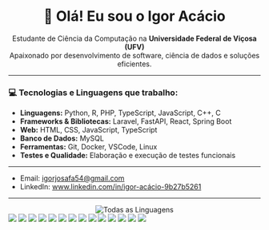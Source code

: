 <h1 align="center">👋 Olá! Eu sou o Igor Acácio</h1>

<p align="center">
  Estudante de Ciência da Computação na <strong>Universidade Federal de Viçosa (UFV)</strong><br>
  Apaixonado por desenvolvimento de software, ciência de dados e soluções eficientes.
</p>

---

### 💻 Tecnologias e Linguagens que trabalho:

- **Linguagens:** Python, R, PHP, TypeScript, JavaScript, C++, C
- **Frameworks & Bibliotecas:** Laravel, FastAPI, React, Spring Boot
- **Web:** HTML, CSS, JavaScript, TypeScript
- **Banco de Dados:** MySQL
- **Ferramentas:** Git, Docker, VSCode, Linux
- **Testes e Qualidade:** Elaboração e execução de testes funcionais

---



- Email: igorjosafa54@gmail.com  
- LinkedIn: www.linkedin.com/in/igor-acácio-9b27b5261  

---

<div align="center">
  <img src="https://github-readme-stats.vercel.app/api/top-langs/?username=igornorante&layout=compact&langs_count=100&theme=radical" alt="Todas as Linguagens">


</div>
<div>
  <img src="https://img.shields.io/badge/Python-3776AB?style=for-the-badge&logo=python&logoColor=white" />
  <img src="https://img.shields.io/badge/R-276DC3?style=for-the-badge&logo=r&logoColor=white" />
  <img src="https://img.shields.io/badge/PHP-777BB4?style=for-the-badge&logo=php&logoColor=white" />
  <img src="https://img.shields.io/badge/Laravel-FF2D20?style=for-the-badge&logo=laravel&logoColor=white" />
  <img src="https://img.shields.io/badge/TypeScript-3178C6?style=for-the-badge&logo=typescript&logoColor=white" />
  <img src="https://img.shields.io/badge/JavaScript-F7DF1E?style=for-the-badge&logo=javascript&logoColor=black" />
  <img src="https://img.shields.io/badge/React-20232A?style=for-the-badge&logo=react&logoColor=61DAFB" />
  <img src="https://img.shields.io/badge/C++-00599C?style=for-the-badge&logo=c%2B%2B&logoColor=white" />
  <img src="https://img.shields.io/badge/C-000000?style=for-the-badge&logo=c&logoColor=white" />
  <img src="https://img.shields.io/badge/MySQL-4479A1?style=for-the-badge&logo=mysql&logoColor=white" />
  <img src="https://img.shields.io/badge/HTML5-E34F26?style=for-the-badge&logo=html5&logoColor=white" />
  <img src="https://img.shields.io/badge/CSS3-1572B6?style=for-the-badge&logo=css3&logoColor=white" />
  <img src="https://img.shields.io/badge/Docker-2496ED?style=for-the-badge&logo=docker&logoColor=white" />
  <img src="https://img.shields.io/badge/Git-F05032?style=for-the-badge&logo=git&logoColor=white" />
</div>
